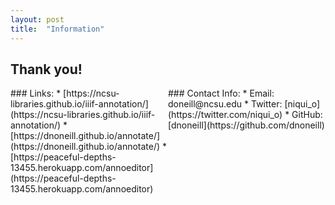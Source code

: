 ```yaml
---
layout: post
title:  "Information"
---
```


## Thank you!

<div style="width: 50%; display: inline-block;float: left" markdown="1">
### Links:
* [https://ncsu-libraries.github.io/iiif-annotation/](https://ncsu-libraries.github.io/iiif-annotation/)
* [https://dnoneill.github.io/annotate/](https://dnoneill.github.io/annotate/)
* [https://peaceful-depths-13455.herokuapp.com/annoeditor](https://peaceful-depths-13455.herokuapp.com/annoeditor)
</div>


<div style="width: 50%; display: inline-block;" markdown="1">
### Contact Info:
* Email: doneill@ncsu.edu
* Twitter: [niqui_o](https://twitter.com/niqui_o)
* GitHub: [dnoneill](https://github.com/dnoneill)
</div>